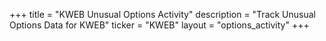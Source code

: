 +++
title = "KWEB Unusual Options Activity"
description = "Track Unusual Options Data for KWEB"
ticker = "KWEB"
layout = "options_activity"
+++

